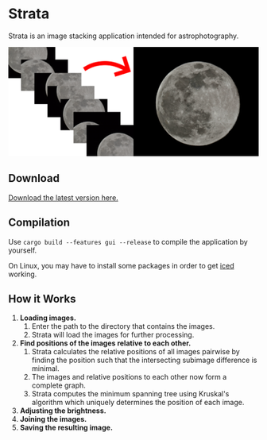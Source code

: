 # Strata

Strata is an image stacking application intended for astrophotography.

![preview](preview.png)

## Download

[Download the latest version here.](https://github.com/fabianboesiger/strata/releases/tag/0.1.0)

## Compilation

Use `cargo build --features gui --release` to compile the application by yourself.

On Linux, you may have to install some packages in order to get [iced](https://github.com/hecrj/iced) working.

## How it Works

1. **Loading images.**
   1. Enter the path to the directory that contains the images.
   2. Strata will load the images for further processing.
2. **Find positions of the images relative to each other.**
   1. Strata calculates the relative positions of all images pairwise by finding the position such that the intersecting subimage difference is minimal.
   2. The images and relative positions to each other now form a complete graph.
   3. Strata computes the minimum spanning tree using Kruskal's algorithm which uniquely determines the position of each image.
3. **Adjusting the brightness.**
4. **Joining the images.**
5. **Saving the resulting image.**

